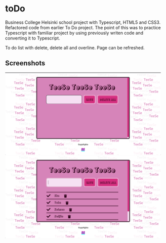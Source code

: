 # toDo

Business College Helsinki school project with Typescript, HTML5 and CSS3.
Refactored code from earlier To Do project. The point of this was to practice Typescript with familiar project by using previously writen code and converting it to Typescript.

To do list with delete, delete all and overline.
Page can be refreshed.

## Screenshots

![Screenshot of the application empty](./src/pics/screenshots/Teese.png)
![Screenshot of the application in use](./src/pics/screenshots/Taytetty.png)
